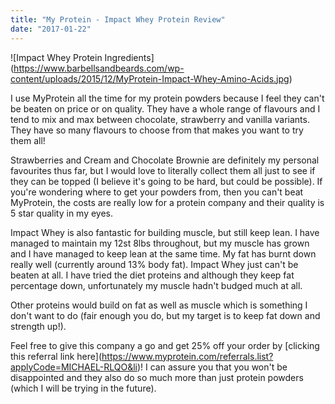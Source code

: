 ```yaml
---
title: "My Protein - Impact Whey Protein Review"
date: "2017-01-22"
---
```


!\[Impact Whey Protein Ingredients\](https://www.barbellsandbeards.com/wp-content/uploads/2015/12/MyProtein-Impact-Whey-Amino-Acids.jpg)

I use MyProtein all the time for my protein powders because I feel they can't be beaten on price or on quality. They have a whole range of flavours and I tend to mix and max between chocolate, strawberry and vanilla variants. They have so many flavours to choose from that makes you want to try them all!

Strawberries and Cream and Chocolate Brownie are definitely my personal favourites thus far, but I would love to literally collect them all just to see if they can be topped (I believe it's going to be hard, but could be possible). If you're wondering where to get your powders from, then you can't beat MyProtein, the costs are really low for a protein company and their quality is 5 star quality in my eyes.

Impact Whey is also fantastic for building muscle, but still keep lean. I have managed to maintain my 12st 8lbs throughout, but my muscle has grown and I have managed to keep lean at the same time. My fat has burnt down really well (currently around 13% body fat). Impact Whey just can't be beaten at all. I have tried the diet proteins and although they keep fat percentage down, unfortunately my muscle hadn't budged much at all.

Other proteins would build on fat as well as muscle which is something I don't want to do (fair enough you do, but my target is to keep fat down and strength up!).

Feel free to give this company a go and get 25% off your order by \[clicking this referral link here\](https://www.myprotein.com/referrals.list?applyCode=MICHAEL-RLQO&li)! I can assure you that you won't be disappointed and they also do so much more than just protein powders (which I will be trying in the future).
